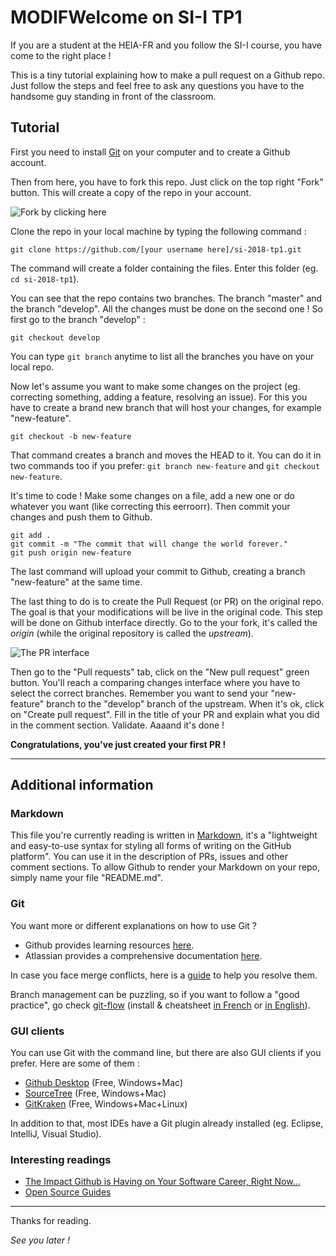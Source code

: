 MODIFWelcome on SI-I TP1
===================

If you are a student at the HEIA-FR and you follow the SI-I course, you have come to the right place !

This is a tiny tutorial explaining how to make a pull request on a Github repo. Just follow the steps and feel free to ask any questions you have to the handsome guy standing in front of the classroom.


Tutorial
--------

First you need to install [Git](https://git-scm.com/) on your computer and to create a Github account.

Then from here, you have to fork this repo. Just click on the top right "Fork" button. This will create a copy of the repo in your account.

![Fork by clicking here](img/fork.png)

Clone the repo in your local machine by typing the following command : 

    git clone https://github.com/[your username here]/si-2018-tp1.git

The command will create a folder containing the files. Enter this folder (eg. `cd si-2018-tp1`).

You can see that the repo contains two branches. The branch "master" and the branch "develop". All the changes must be done on the second one ! So first go to the branch "develop" :

    git checkout develop

You can type `git branch` anytime to list all the branches you have on your local repo.

Now let's assume you want to make some changes on the project (eg. correcting something, adding a feature, resolving an issue). For this you have to create a brand new branch that will host your changes, for example "new-feature".

    git checkout -b new-feature

That command creates a branch and moves the HEAD to it. You can do it in two commands too if you prefer: `git branch new-feature` and `git checkout new-feature`.

It's time to code ! Make some changes on a file, add a new one or do whatever you want (like correcting this eerroorr). Then commit your changes and push them to Github.

    git add .
    git commit -m "The commit that will change the world forever."
    git push origin new-feature

The last command will upload your commit to Github, creating a branch "new-feature" at the same time.

The last thing to do is to create the Pull Request (or PR) on the original repo. The goal is that your modifications will be live in the original code. This step will be done on Github interface directly. Go to the your fork, it's called the *origin* (while the original repository is called the *upstream*).

![The PR interface](img/pr.png)

Then go to the "Pull requests" tab, click on the "New pull request" green button. You'll reach a comparing changes interface where you have to select the correct branches. Remember you want to send your "new-feature" branch to the "develop" branch of the upstream. When it's ok, click on "Create pull request". Fill in the title of your PR and explain what you did in the comment section. Validate. Aaaand it's done !

**Congratulations, you've just created your first PR !**


------

Additional information
----------------------

### Markdown

This file you're currently reading is written in [Markdown](https://guides.github.com/features/mastering-markdown), it's a "lightweight and easy-to-use syntax for styling all forms of writing on the GitHub platform". You can use it in the description of PRs, issues and other comment sections. To allow Github to render your Markdown on your repo, simply name your file "README.md".

### Git

You want more or different explanations on how to use Git ?

- Github provides learning resources [here](https://help.github.com/categories/bootcamp/).
- Atlassian provides a comprehensive documentation [here](https://www.atlassian.com/git/tutorials/setting-up-a-repository).

In case you face merge conflicts, here is a [guide](https://git-scm.com/book/en/v2/Git-Tools-Advanced-Merging#Merge-Conflicts) to help you resolve them.

Branch management can be puzzling, so if you want to follow a "good practice", go check [git-flow](http://nvie.com/posts/a-successful-git-branching-model/) (install & cheatsheet [in French](http://danielkummer.github.io/git-flow-cheatsheet/index.fr_FR.html) or [in English](http://danielkummer.github.io/git-flow-cheatsheet/index.html)).

### GUI clients

You can use Git with the command line, but there are also GUI clients if you prefer. Here are some of them :

- [Github Desktop](https://desktop.github.com/) (Free, Windows+Mac)
- [SourceTree](https://www.sourcetreeapp.com/) (Free, Windows+Mac)
- [GitKraken](https://www.gitkraken.com/) (Free, Windows+Mac+Linux)

In addition to that, most IDEs have a Git plugin already installed (eg. Eclipse, IntelliJ, Visual Studio).

### Interesting readings

- [The Impact Github is Having on Your Software Career, Right Now...](https://medium.com/@sitapati/the-impact-github-is-having-on-your-software-career-right-now-6ce536ec0b50)
- [Open Source Guides](https://opensource.guide/)

------

Thanks for reading. 

*See you later !*
